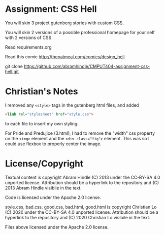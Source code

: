 Assignment: CSS Hell
====================

You will skin 3 project gutenberg stories with custom CSS.

You will skin 2 versions of a possible professional homepage for your
self with 2 versions of CSS.

Read requirements.org

Read this comic http://theoatmeal.com/comics/design_hell

git clone https://github.com/abramhindle/CMPUT404-assignment-css-hell.git

Christian's Notes
=================
I removed any `<style>` tags in the gutenberg html files, and added 

```html
<link rel="stylesheet" href="style.css">
```
to each file to insert my own styling.

For Pride and Predujice (3.html), I had to remove the "width" css property on the `<img>` element and the `<div class="fig">` element.
This was so I could use flexbox to properly center the image.

License/Copyright
=================

Textual content is copyright Abram Hindle (C) 2013 under the CC-BY-SA
4.0 unported license. Attribution should be a hyperlink to the
repository and (C) 2013 Abram Hindle visibile in the text.

Code is licensed under the Apache 2.0 license.

style.css, bad.css, good.css, bad.html, good.html is copyright Christian Lo (C) 2020 under the CC-BY-SA 4.0 unported license. Attribution should be a hyperlink to the
repository and (C) 2020 Christian Lo visibile in the text.

Files above licensed under the Apache 2.0 license.